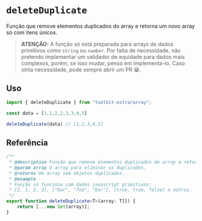 # `deleteDuplicate`

Função que remove elementos duplicados do array e retorna um novo array só com itens únicos.

>**ATENÇÃO:** A função só está preparada para arrays de dados primitivos como `string` ou `number`.
>Por falta de necessidade, não pretendo implementar um validador de equidade para dados mais complexos, porém, se isso mudar, penso em implementa-lo. Caso sinta necessidade, pode sempre abrir um PR 😁.

## Uso

```ts
import { deleteDuplicate } from "toolkit-extra/array";

const data = [1,1,2,2,3,3,4,5]

deleteDuplicate(data) // [1,2,3,4,5]
```

## Referência

```ts
/**
 * @description Função que remove elementos duplicados do array e retorna um novo array só com itens únicos.
 * @param array O array para eliminar os duplicados.
 * @returns Um array sem objetos duplicados.
 * @example
 * Função só funciona com dados javascript primitivos:
 * [2, 1, 2, 3], ["bar", "foo", "bar"], [true, true, false] e outros.
 */
export function deleteDuplicate<T>(array: T[]) {
    return [...new Set(array)];
}
```
